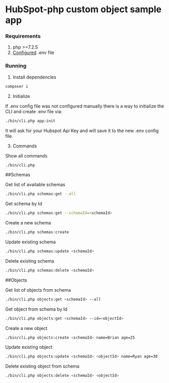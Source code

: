# HubSpot-php custom object sample app

### Requirements

1. php >=7.2.5
2. [Configured](https://github.com/HubSpot/sample-apps-manage-crm-objects/blob/main/README.md#how-to-run-locally) .env file

### Running

1. Install dependencies

```bash
composer i
```

2. Initialize

If .env config file was not configured manually there is a way to initialize the CLI and create .env file via:

```bash
./bin/cli.php app:init 
```

It will ask for your Hubspot Api Key and will save it to the new .env config file.

3. Commands

Show all commands

```bash
./bin/cli.php
```

##Schemas

Get list of available schemas

```bash
./bin/cli.php schemas:get --all
```

Get schema by Id

```bash
./bin/cli.php schemas:get --schemaId=<schemaId>
```

Create a new schema 

```bash
./bin/cli.php schemas:create
```

Update existing schema

```bash
./bin/cli.php schemas:update <schemaId>
```

Delete existing schema

```bash
./bin/cli.php schemas:delete <schemaId>
```

##Objects

Get list of objects from schema

```bash
./bin/cli.php objects:get <schemaId> --all
```

Get object from schema by Id

```bash
./bin/cli.php objects:get <schemaId> --id=<objectId>
```

Create a new object 

```bash
./bin/cli.php objects:create <schemaId> name=Brian age=25   
```

Update existing object

```bash
./bin/cli.php objects:update <schemaId> <objectId> name=Ryan age=30
```

Delete existing object from schema

```bash
./bin/cli.php objects:delete <schemaId> <objectId>
```
